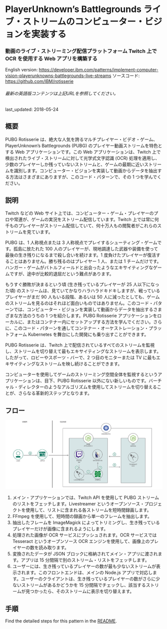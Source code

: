 # PlayerUnknown’s Battlegrounds ライブ・ストリームのコンピューター・ビジョンを実装する

### 動画のライブ・ストリーミング配信プラットフォーム Twitch 上で OCR を使用する Web アプリを構築する

English version: https://developer.ibm.com/patterns/implement-computer-vision-playerunknowns-battlegrounds-live-streams
  ソースコード: https://github.com/IBM/rotisserie

###### 最新の英語版コンテンツは上記URLを参照してください。
last_updated: 2018-05-24

 ## 概要

PUBG Rotisserie は、絶大な人気を誇るマルチプレイヤー・ビデオ・ゲーム、PlayerUnknown’s Battlegrounds (PUBG) のプレイヤー動画ストリームを特色とする Web アプリケーションです。この Web アプリケーションは、Twitch 上で検出されたライブ・ストリームに対して光学式文字認識 (OCR) 処理を適用し、少数のプレイヤーしか残っていないストリームと、ゲームの最期に近いストリームを識別します。コンピューター・ビジョンを実装して動画からデータを抽出する方法はさまざまにありますが、このコード・パターンで、その 1 つを学んでください。

## 説明

Twitch などの Web サイト上では、コンピューター・ゲーム・プレイヤーのプロや常連が、ゲームの実況をストリーム配信しています。Twitch 上では常に何千ものプレイヤーがストリーム配信していて、何十万人もの閲覧者がこれらのストリームを見ています。

PUBG は、1 人称視点または 3 人称視点でプレイするシューティング・ゲームです。孤島に放たれた 100 人のプレイヤーが、現地調達した武器や装備を使って最後の生き残りになるまで殺し合いを続けます。1 度負けたプレイヤーが復活することはありません。勝ち残るのはプレイヤー 1 人、または 1 チームだけです。ハンガー・ゲームがバトルフィールドと出会ったようなエキサイティングなゲームですが、途中が比較的退屈だという難点があります。

もうすぐ勝敗が決まるという頃 (生き残っているプレイヤーが 25 人以下になった頃) のストリームは、見ていてかなりハラハラドキドキしますが、戦っているプレイヤーがまだ 90 人もいる段階、あるいは 50 人に減ったとしても、ゲームのストリームを見るのはそれほど面白いものではありません。このコード・パターンでは、コンピューター・ビジョンを実装して動画からデータを抽出するさまざまな方法のうちの 1 つを紹介します。PUBG Rotisserie アプリケーションをローカルに、またはコンテナー内にセットアップする方法を学んでください。さらに、このコード・パターンを通してコンテナー・オーケストレーション・プラットフォーム Kubernetes を舞台にした開発にも乗り出すことができます。

PUBG Rotisserie は、Twitch 上で配信されているすべてのストリームを監視し、ストリームを切り替えて最もエキサイティングなストリームを表示します。したがって、ロビーやスポーツ・バーで、2 つ目のモニターまたは TV に最もエキサイティングなストリームを映し続けることができます。

コンピューターを使用してゲームのストリーミング空間全体を監視するというアプリケーションは、目下、PUBG Rotisserie 以外にない新しいものです。バーチャル・ディレクターのようなアルゴリズムを使用してストリームを切り替えることが、さらなる革新的ステップとなります。

## フロー

![フロー](./images/Implement-computer-vision-for-PlayerUnkowns-Battlegrounds-Live-Streams-flow-arch.png)

1. メイン・アプリケーションでは、Twitch API を使用して PUBG ストリームのリストをフェッチします。Livestreamer というオープンソース・プロジェクトを使用して、リストに含まれる各ストリームを短時間録画します。
2. FFmpeg を使用して、短時間の録画から単一のフレームを抽出します。
3. 抽出したフレームを ImageMagick によってトリミングし、生き残っているプレイヤーだけが画像に含まれるようにします。
4. 処理された画像が OCR サービスにプッシュされます。OCR サービスでは Tesseract というオープンソース OCR エンジンを使用して、画像上のプレイヤーの数を読み取ります。
5. 変換されたデータが JSON ブロックに格納されてメイン・アプリに渡されます。アプリは 15 分間隔で別のストリーム・リストをフェッチします。
6. ユーザーには、生き残っているプレイヤーの数が最も少ないストリームが表示されます。このフロントエンドは、メインの Node.js アプリで対応します。ユーザーのクライアントは、生き残っているプレイヤーの数がさらに少ないストリームがあるかどうかを 15 分間隔でチェックし、該当するストリームが見つかったら、そのストリームに表示を切り替えます。

## 手順

Find the detailed steps for this pattern in the [README](https://github.com/IBM/rotisserie).
